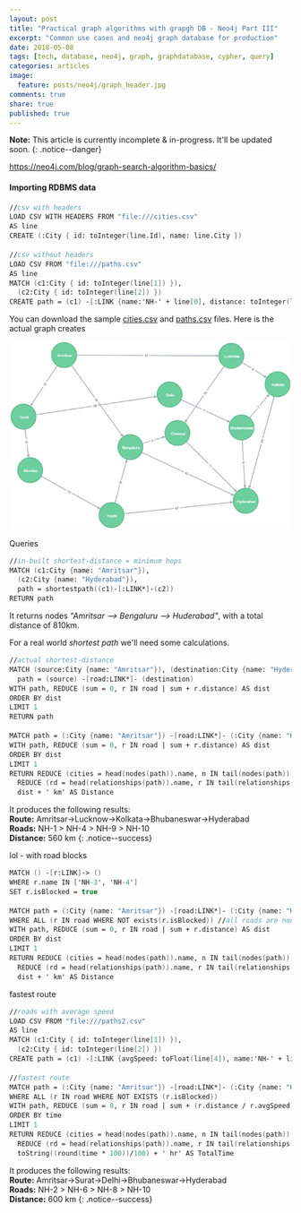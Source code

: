 ```yaml
---
layout: post
title: "Practical graph algorithms with grapgh DB - Neo4j Part III"
excerpt: "Common use cases and neo4j graph database for production"
date: 2018-05-08
tags: [tech, database, neo4j, graph, graphdatabase, cypher, query]
categories: articles
image:
  feature: posts/neo4j/graph_header.jpg
comments: true
share: true
published: true
---
```


**Note:** This article is currently incomplete & in-progress. It'll be updated soon.
{: .notice--danger}

https://neo4j.com/blog/graph-search-algorithm-basics/

#### Importing RDBMS data

```fsharp
//csv with headers
LOAD CSV WITH HEADERS FROM "file:///cities.csv"
AS line
CREATE (:City { id: toInteger(line.Id), name: line.City })

//csv without headers
LOAD CSV FROM "file:///paths.csv"
AS line
MATCH (c1:City { id: toInteger(line[1]) }),
  (c2:City { id: toInteger(line[2]) })
CREATE path = (c1) -[:LINK {name:'NH-' + line[0], distance: toInteger(line[3]) }]-> (c2)
```

You can download the sample [cities.csv](/images/posts/neo4j/cities.csv) and [paths.csv](/images/posts/neo4j/paths.csv) files. Here is the actual graph creates

![Image](/images/posts/neo4j/cities.png)

Queries

```fsharp
//in-built shortest-distance = minimum hops
MATCH (c1:City {name: "Amritsar"}),
  (c2:City {name: "Hyderabad"}),
  path = shortestpath((c1)-[:LINK*]-(c2))
RETURN path
```

It returns nodes _"Amritsar --> Bengaluru --> Huderabad"_, with a total distance of 810km.

For a real world _shortest path_ we'll need some calculations.

```fsharp
//actual shortest-distance
MATCH (source:City {name: "Amritsar"}), (destination:City {name: "Hyderabad"}),
  path = (source) -[road:LINK*]- (destination)
WITH path, REDUCE (sum = 0, r IN road | sum + r.distance) AS dist
ORDER BY dist
LIMIT 1
RETURN path

MATCH path = (:City {name: "Amritsar"}) -[road:LINK*]- (:City {name: "Hyderabad"})
WITH path, REDUCE (sum = 0, r IN road | sum + r.distance) AS dist
ORDER BY dist
LIMIT 1
RETURN REDUCE (cities = head(nodes(path)).name, n IN tail(nodes(path)) | cities + '->' + n.name) AS Route,
  REDUCE (rd = head(relationships(path)).name, r IN tail(relationships(path)) | rd + ' > ' + r.name) AS Roads,
  dist + ' km' AS Distance
```

It produces the following results:
<br />**Route:** Amritsar->Lucknow->Kolkata->Bhubaneswar->Hyderabad
<br />**Roads:** NH-1 > NH-4 > NH-9 > NH-10
<br />**Distance:** 560 km
{: .notice--success}

lol - with road blocks

```fsharp
MATCH () -[r:LINK]-> ()
WHERE r.name IN ['NH-3', 'NH-4']
SET r.isBlocked = true

MATCH path = (:City {name: "Amritsar"}) -[road:LINK*]- (:City {name: "Hyderabad"})
WHERE ALL (r IN road WHERE NOT exists(r.isBlocked)) //all roads are non-blocked
WITH path, REDUCE (sum = 0, r IN road | sum + r.distance) AS dist
ORDER BY dist
LIMIT 1
RETURN REDUCE (cities = head(nodes(path)).name, n IN tail(nodes(path)) | cities + '->' + n.name) AS Route,
  REDUCE (rd = head(relationships(path)).name, r IN tail(relationships(path)) | rd + ' > ' + r.name) AS Roads,
  dist + ' km' AS Distance
```

fastest route

```fsharp
//roads with average speed
LOAD CSV FROM "file:///paths2.csv"
AS line
MATCH (c1:City { id: toInteger(line[1]) }),
  (c2:City { id: toInteger(line[2]) })
CREATE path = (c1) -[:LINK {avgSpeed: toFloat(line[4]), name:'NH-' + line[0], distance: toInteger(line[3]) }]-> (c2)

//fastest route
MATCH path = (:City {name: "Amritsar"}) -[road:LINK*]- (:City {name: "Hyderabad"})
WHERE ALL (r IN road WHERE NOT EXISTS (r.isBlocked))
WITH path, REDUCE (sum = 0, r IN road | sum + (r.distance / r.avgSpeed)) AS time
ORDER BY time
LIMIT 1
RETURN REDUCE (cities = head(nodes(path)).name, n IN tail(nodes(path)) | cities + '->' + n.name) AS Route,
  REDUCE (rd = head(relationships(path)).name, r IN tail(relationships(path)) | rd + ' > ' + r.name) AS Roads,
  toString((round(time * 100))/100) + ' hr' AS TotalTime
```

It produces the following results:
<br />**Route:** Amritsar->Surat->Delhi->Bhubaneswar->Hyderabad
<br />**Roads:** NH-2 > NH-6 > NH-8 > NH-10
<br />**Distance:** 600 km
{: .notice--success}
